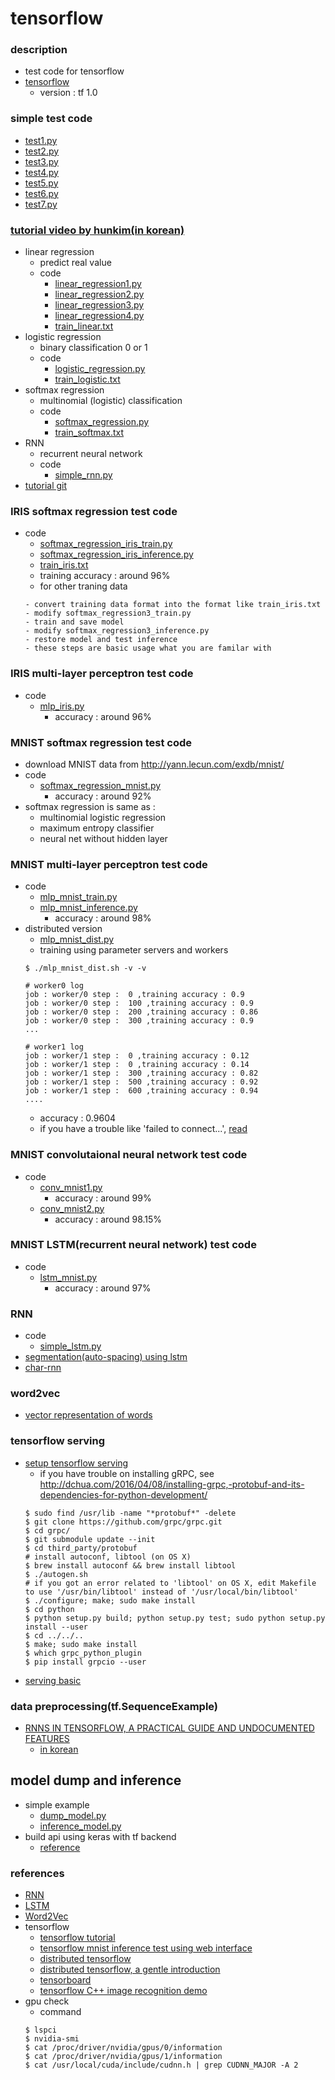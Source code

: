tensorflow
===

### description
- test code for tensorflow
- [tensorflow](https://www.tensorflow.org/)
  - version : tf 1.0 

### simple test code
- [test1.py](https://github.com/dsindex/tensorflow/blob/master/test1.py)
- [test2.py](https://github.com/dsindex/tensorflow/blob/master/test2.py)
- [test3.py](https://github.com/dsindex/tensorflow/blob/master/test3.py)
- [test4.py](https://github.com/dsindex/tensorflow/blob/master/test4.py)
- [test5.py](https://github.com/dsindex/tensorflow/blob/master/test5.py)
- [test6.py](https://github.com/dsindex/tensorflow/blob/master/test6.py)
- [test7.py](https://github.com/dsindex/tensorflow/blob/master/test7.py)

### [tutorial video by hunkim(in korean)](http://hunkim.github.io/ml/)
- linear regression
  - predict real value
  - code
    - [linear_regression1.py](https://github.com/dsindex/tensorflow/blob/master/linear_regression1.py)
    - [linear_regression2.py](https://github.com/dsindex/tensorflow/blob/master/linear_regression2.py)
    - [linear_regression3.py](https://github.com/dsindex/tensorflow/blob/master/linear_regression3.py)
    - [linear_regression4.py](https://github.com/dsindex/tensorflow/blob/master/linear_regression4.py)
    - [train_linear.txt](https://github.com/dsindex/tensorflow/blob/master/train_linear.txt)
- logistic regression
  - binary classification 0 or 1
  - code
    - [logistic_regression.py](https://github.com/dsindex/tensorflow/blob/master/logistic_regression.py)
    - [train_logistic.txt](https://github.com/dsindex/tensorflow/blob/master/train_logistic.txt)
- softmax regression
  - multinomial (logistic) classification
  - code
    - [softmax_regression.py](https://github.com/dsindex/tensorflow/blob/master/softmax_regression.py)
    - [train_softmax.txt](https://github.com/dsindex/tensorflow/blob/master/train_softmax.txt)
- RNN
  - recurrent neural network
  - code
    - [simple_rnn.py](https://github.com/dsindex/tensorflow/blob/master/simple_rnn.py)
- [tutorial git](https://github.com/hunkim/DeepLearningZeroToAll)

### IRIS softmax regression test code
- code
  - [softmax_regression_iris_train.py](https://github.com/dsindex/tensorflow/blob/master/softmax_regression_iris_train.py)
  - [softmax_regression_iris_inference.py](https://github.com/dsindex/tensorflow/blob/master/softmax_regression_iris_inference.py)
  - [train_iris.txt](https://github.com/dsindex/tensorflow/blob/master/train_iris.txt)
  - training accuracy : around 96%
  - for other traning data
  ```shell
  - convert training data format into the format like train_iris.txt
  - modify softmax_regression3_train.py
  - train and save model
  - modify softmax_regression3_inference.py
  - restore model and test inference
  - these steps are basic usage what you are familar with
  ```

### IRIS multi-layer perceptron test code
- code
  - [mlp_iris.py](https://github.com/dsindex/tensorflow/blob/master/mlp_iris.py)
    - accuracy : around 96%

### MNIST softmax regression test code
- download MNIST data from http://yann.lecun.com/exdb/mnist/
- code
  - [softmax_regression_mnist.py](https://github.com/dsindex/tensorflow/blob/master/softmax_regression_mnist.py)
    - accuracy : around 92%
- softmax regression is same as : 
  - multinomial logistic regression 
  - maximum entropy classifier
  - neural net without hidden layer

### MNIST multi-layer perceptron test code
- code
  - [mlp_mnist_train.py](https://github.com/dsindex/tensorflow/blob/master/mlp_mnist_train.py)
  - [mlp_mnist_inference.py](https://github.com/dsindex/tensorflow/blob/master/mlp_mnist_inference.py)
    - accuracy : around 98%
- distributed version
  - [mlp_mnist_dist.py](https://github.com/dsindex/tensorflow/blob/master/mlp_mnist_dist.py)
  - training using parameter servers and workers
  ```shell
  $ ./mlp_mnist_dist.sh -v -v

  # worker0 log
  job : worker/0 step :  0 ,training accuracy : 0.9
  job : worker/0 step :  100 ,training accuracy : 0.9
  job : worker/0 step :  200 ,training accuracy : 0.86
  job : worker/0 step :  300 ,training accuracy : 0.9
  ...

  # worker1 log
  job : worker/1 step :  0 ,training accuracy : 0.12
  job : worker/1 step :  0 ,training accuracy : 0.14
  job : worker/1 step :  300 ,training accuracy : 0.82
  job : worker/1 step :  500 ,training accuracy : 0.92
  job : worker/1 step :  600 ,training accuracy : 0.94
  ....
  ```
  - accuracy :  0.9604
  - if you have a trouble like 'failed to connect...', [read](http://stackoverflow.com/questions/37729746/failed-to-run-tensorflow-distributed-mnist-test)

### MNIST convolutaional neural network test code
- code
  - [conv_mnist1.py](https://github.com/dsindex/tensorflow/blob/master/conv_mnist1.py)
    - accuracy : around 99%
  - [conv_mnist2.py](https://github.com/dsindex/tensorflow/blob/master/conv_mnist2.py)
    - accuracy : around 98.15%

### MNIST LSTM(recurrent neural network) test code
- code
  - [lstm_mnist.py](https://github.com/dsindex/tensorflow/blob/master/lstm_mnist.py)
    - accuracy : around 97%

### RNN
- code
  - [simple_lstm.py](https://github.com/dsindex/tensorflow/blob/master/simple_lstm.py)
- [segmentation(auto-spacing) using lstm](https://github.com/dsindex/segm-lstm)
- [char-rnn](https://github.com/sherjilozair/char-rnn-tensorflow)

### word2vec
- [vector representation of words](https://www.tensorflow.org/tutorials/word2vec)

### tensorflow serving
- [setup tensorflow serving](https://tensorflow.github.io/serving/setup)
  - if you have trouble on installing gRPC, see http://dchua.com/2016/04/08/installing-grpc,-protobuf-and-its-dependencies-for-python-development/
  ```shell
  $ sudo find /usr/lib -name "*protobuf*" -delete
  $ git clone https://github.com/grpc/grpc.git
  $ cd grpc/
  $ git submodule update --init
  $ cd third_party/protobuf
  # install autoconf, libtool (on OS X)
  $ brew install autoconf && brew install libtool
  $ ./autogen.sh
  # if you got an error related to 'libtool' on OS X, edit Makefile to use '/usr/bin/libtool' instead of '/usr/local/bin/libtool'
  $ ./configure; make; sudo make install
  $ cd python
  $ python setup.py build; python setup.py test; sudo python setup.py install --user
  $ cd ../../..
  $ make; sudo make install
  $ which grpc_python_plugin
  $ pip install grpcio --user
  ```
- [serving basic](https://tensorflow.github.io/serving/serving_basic)

### data preprocessing(tf.SequenceExample)
- [RNNS IN TENSORFLOW, A PRACTICAL GUIDE AND UNDOCUMENTED FEATURES](http://www.wildml.com/2016/08/rnns-in-tensorflow-a-practical-guide-and-undocumented-features/)
  - [in korean](https://tgjeon.github.io/post/rnns-in-tensorflow/)

## model dump and inference
  - simple example
    - [dump_model.py](https://github.com/dsindex/tensorflow/blob/master/dump_model.py)
    - [inference_model.py](https://github.com/dsindex/tensorflow/blob/master/inference_model.py)
  - build api using keras with tf backend
    - [reference](https://towardsdatascience.com/deploying-keras-deep-learning-models-with-flask-5da4181436a2)

### references
- [RNN](http://www.wildml.com/2015/09/recurrent-neural-networks-tutorial-part-1-introduction-to-rnns/)
- [LSTM](http://colah.github.io/posts/2015-08-Understanding-LSTMs/)
- [Word2Vec](https://github.com/dsindex/blog/wiki/%5BWord2Vec%5D-Neural-Language-Model-and-Word2Vec)
- tensorflow
  - [tensorflow tutorial](https://github.com/sherrym/tf-tutorial/blob/master/DeepLearningSchool2016.pdf)
  - [tensorflow mnist inference test using web interface](https://github.com/sugyan/tensorflow-mnist)
  - [distributed tensorflow](https://www.tensorflow.org/versions/r0.8/how_tos/distributed/index.html)
  - [distributed tensorflow, a gentle introduction](http://amid.fish/distributed-tensorflow-a-gentle-introduction)
  - [tensorboard]( https://www.tensorflow.org/versions/master/how_tos/summaries_and_tensorboard/index.html)
  - [tensorflow C++ image recognition demo](https://github.com/tensorflow/tensorflow/tree/master/tensorflow/examples/label_image)
- gpu check
  - command
  ```shell
  $ lspci
  $ nvidia-smi
  $ cat /proc/driver/nvidia/gpus/0/information
  $ cat /proc/driver/nvidia/gpus/1/information
  $ cat /usr/local/cuda/include/cudnn.h | grep CUDNN_MAJOR -A 2
  ```
